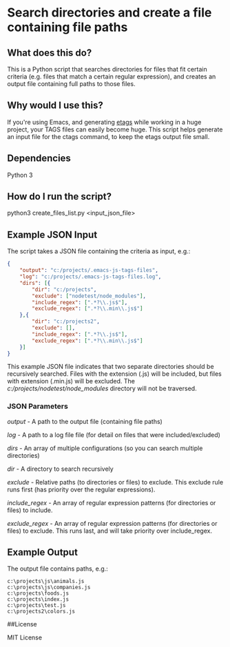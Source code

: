 # Search directories and create a file containing file paths

## What does this do?

This is a Python script that searches directories for files that fit certain criteria (e.g. files that match a certain regular expression), and creates an output file containing full paths to those files.

## Why would I use this?

If you're using Emacs, and generating [etags](http://ctags.sourceforge.net/) while working in a huge project, your TAGS files can easily become huge. This script helps generate an input file for the ctags command, to keep the etags output file small.

## Dependencies

Python 3

## How do I run the script?

python3 create_files_list.py &lt;input_json_file&gt;

## Example JSON Input

The script takes a JSON file containing the criteria as input, e.g.:

```json
{
    "output": "c:/projects/.emacs-js-tags-files",
    "log": "c:/projects/.emacs-js-tags-files.log",
    "dirs": [{
        "dir": "c:/projects",
        "exclude": ["nodetest/node_modules"],
        "include_regex": [".*?\\.js$"],
        "exclude_regex": [".*?\\.min\\.js$"]
    },{
        "dir": "c:/projects2",
        "exclude": [],
        "include_regex": [".*?\\.js$"],
        "exclude_regex": [".*?\\.min\\.js$"]
    }]
}
```
This example JSON file indicates that two separate directories should be recursively searched. Files with the extension (.js) will be included, but files with extension (.min.js) will be excluded. The *c:/projects/nodetest/node_modules* directory will not be traversed.

### JSON Parameters
*output* - A path to the output file (containing file paths)

*log* - A path to a log file file (for detail on files that were included/excluded)

*dirs* - An array of multiple configurations (so you can search multiple directories)

*dir* - A directory to search recursively

*exclude* - Relative paths (to directories or files) to exclude. This exclude rule runs first (has priority over the regular expressions).

*include_regex* - An array of regular expression patterns (for directories or files) to include.

*exclude_regex* - An array of regular expression patterns (for directories or files) to exclude. This runs last, and will take priority over include_regex.

## Example Output

The output file contains paths, e.g.:

```
c:\projects\js\animals.js
c:\projects\js\companies.js
c:\projects\foods.js
c:\projects\index.js
c:\projects\test.js
c:\projects2\colors.js
```

##License

MIT License
